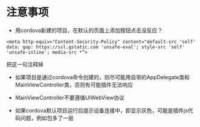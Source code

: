 
# 注意事项

- 用cordova新建的项目，在默认的页面上添加按钮点击没反应？

```
<meta http-equiv="Content-Security-Policy" content="default-src 'self' data: gap: https://ssl.gstatic.com 'unsafe-eval'; style-src 'self' 'unsafe-inline'; media-src *”>
```
把这一句注释掉


- 如果项目是通过cordova命令创建的，则尽可能用自带的AppDelegate类和MainViewController类，否则有可能插件无法响应

- MainViewController不要遵循UIWebView协议

- 如果cordova默认项目运行后提示设备连接中，即显示灰色，可能是插件js代码问题，例如包多了一层
